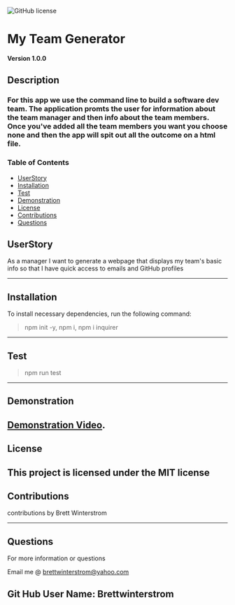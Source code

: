 ![GitHub license](https://img.shields.io/badge/license-MIT-blue.svg)
# My Team Generator
**Version 1.0.0**

## Description
### For this app we use the command line to build a software dev team. The application promts the user for information about the team manager and then info about the team members. Once you've added all the team members you want you choose none and then the app will spit out all the outcome on a html file.

### Table of Contents
- [UserStory](#UserStory)
- [Installation](#Installation)
- [Test](#Test)
- [Demonstration](#Demonstration)
- [License](#License)
- [Contributions](#contributions)
- [Questions](#Questions)


<a name="userstory"></a>
## UserStory
As a manager
I want to generate a webpage that displays my team's basic info
so that I have quick access to emails and GitHub profiles

---
<a name="Installation"></a>
## Installation
To install necessary dependencies, run the following command:
> npm init -y, npm i, npm i inquirer
---
<a name="Test"></a>
## Test
> npm run test
---
<a name="Demonstration"></a>
## Demonstration
[Demonstration Video](https://drive.google.com/file/d/1vblLFAp_VbRcDz8JiJf15FMDH1tnDelf/view?usp=sharing).
---
<a name="License"></a>
## License
This project is licensed under the MIT license
---
<a name="contributions"></a>
## Contributions
contributions by Brett Winterstrom

---
<a name="Questions"></a>
## Questions
For more information or questions 

Email me @ brettwinterstrom@yahoo.com

Git Hub User Name: Brettwinterstrom
---
  